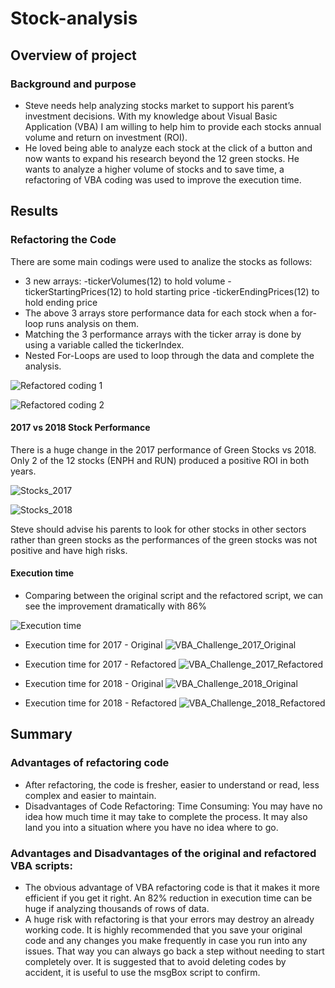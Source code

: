 # Stock-analysis
## Overview of project
### Background and purpose
* Steve needs help analyzing stocks market to support his parent’s investment decisions. With my knowledge about Visual Basic Application (VBA) I am willing to help him to provide each stocks annual volume and return on investment (ROI).
* He loved being able to analyze each stock at the click of a button and now wants to expand his research beyond the 12 green stocks. He wants to analyze a higher volume of stocks and to save time, a refactoring of VBA coding was used to improve the execution time.
## Results
### Refactoring the Code
There are some main codings were used to analize the stocks as follows:
* 3 new arrays: -tickerVolumes(12) to hold volume -tickerStartingPrices(12) to hold starting price -tickerEndingPrices(12) to hold ending price
* The above 3 arrays store performance data for each stock when a for-loop runs analysis on them. 
* Matching the 3 performance arrays with the ticker array is done by using a variable called the tickerIndex.
* Nested For-Loops are used to loop through the data and complete the analysis.

![Refactored coding 1](https://user-images.githubusercontent.com/100484606/159108538-f1817d9f-0533-4d58-bb8e-ae3162868d16.PNG)

![Refactored coding 2](https://user-images.githubusercontent.com/100484606/159108545-bf858ca3-1add-486f-9669-3b23c2c9662a.PNG)


#### 2017 vs 2018 Stock Performance
There is a huge change in the 2017 performance of Green Stocks vs 2018. Only 2 of the 12 stocks (ENPH and RUN) produced a positive ROI in both years.

![Stocks_2017](https://user-images.githubusercontent.com/100484606/159107810-71958f2d-7cb6-41a8-a8e2-cbd5684b7b37.JPG)

![Stocks_2018](https://user-images.githubusercontent.com/100484606/159107817-36c1e1c2-3c43-4241-a085-07f5d6b915f6.JPG)

Steve should advise his parents to look for other stocks in other sectors rather than green stocks as the performances of the green stocks was not positive and have high risks. 

#### Execution time
* Comparing between the original script and the refactored script, we can see the improvement dramatically with 86%

![Execution time](https://user-images.githubusercontent.com/100484606/159107458-670d397b-1f08-4041-8e2b-6d1a1ed26fa9.PNG)

* Execution time for 2017 - Original
![VBA_Challenge_2017_Original](https://user-images.githubusercontent.com/100484606/159107476-412fa9a3-5494-4011-9f14-0e39cddf634c.PNG)

* Execution time for 2017 - Refactored
![VBA_Challenge_2017_Refactored](https://user-images.githubusercontent.com/100484606/159107486-ade61b40-6937-419e-80bb-c32daade4e3c.PNG)

* Execution time for 2018 - Original
![VBA_Challenge_2018_Original](https://user-images.githubusercontent.com/100484606/159107493-9d5203f2-bb48-42f7-a292-e19131f3b9c1.PNG)

* Execution time for 2018 - Refactored
![VBA_Challenge_2018_Refactored](https://user-images.githubusercontent.com/100484606/159107465-692d0f27-5bdf-4411-8f33-4eb86d910c92.PNG)


## Summary

### Advantages of refactoring code
* After refactoring, the code is fresher, easier to understand or read, less complex and easier to maintain. 
* Disadvantages of Code Refactoring: Time Consuming: You may have no idea how much time it may take to complete the process. It may also land you into a situation where you have no idea where to go.

### Advantages and Disadvantages of the original and refactored VBA scripts:
* The obvious advantage of VBA refactoring code is that it makes it more efficient if you get it right. An 82% reduction in execution time can be huge if analyzing thousands of rows of data.
* A huge risk with refactoring is that your errors may destroy an already working code. It is highly recommended that you save your original code and any changes you make frequently in case you run into any issues. That way you can always go back a step without needing to start completely over. It is suggested that to avoid deleting codes by accident, it is useful to use the msgBox script to confirm.

